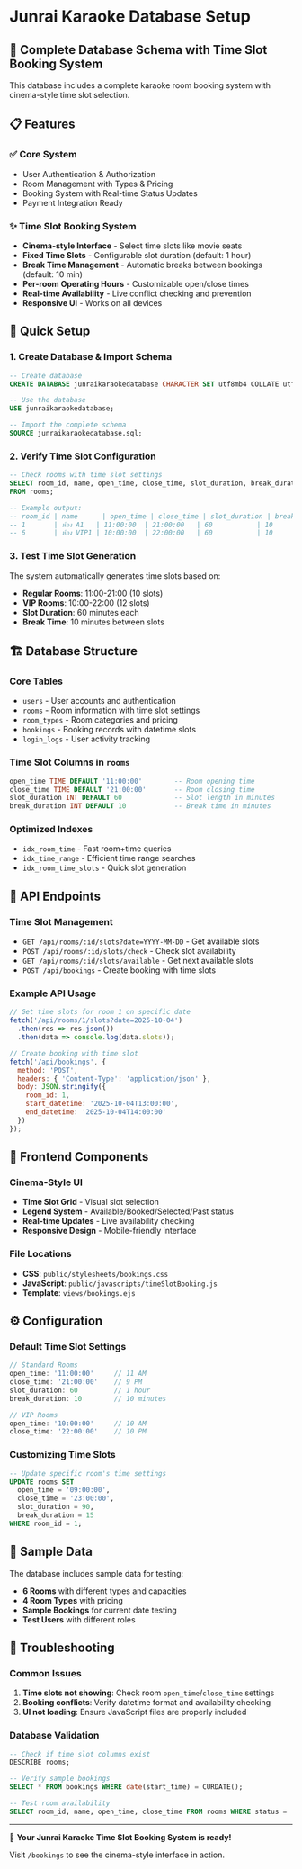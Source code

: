 # Junrai Karaoke Database Setup

## 🎤 Complete Database Schema with Time Slot Booking System

This database includes a complete karaoke room booking system with cinema-style time slot selection.

## 📋 Features

### ✅ Core System
- User Authentication & Authorization
- Room Management with Types & Pricing
- Booking System with Real-time Status Updates
- Payment Integration Ready

### ✨ Time Slot Booking System
- **Cinema-style Interface** - Select time slots like movie seats
- **Fixed Time Slots** - Configurable slot duration (default: 1 hour)
- **Break Time Management** - Automatic breaks between bookings (default: 10 min)
- **Per-room Operating Hours** - Customizable open/close times
- **Real-time Availability** - Live conflict checking and prevention
- **Responsive UI** - Works on all devices

## 🚀 Quick Setup

### 1. Create Database & Import Schema
```sql
-- Create database
CREATE DATABASE junraikaraokedatabase CHARACTER SET utf8mb4 COLLATE utf8mb4_general_ci;

-- Use the database
USE junraikaraokedatabase;

-- Import the complete schema
SOURCE junraikaraokedatabase.sql;
```

### 2. Verify Time Slot Configuration
```sql
-- Check rooms with time slot settings
SELECT room_id, name, open_time, close_time, slot_duration, break_duration 
FROM rooms;

-- Example output:
-- room_id | name      | open_time | close_time | slot_duration | break_duration
-- 1       | ห้อง A1   | 11:00:00  | 21:00:00   | 60           | 10
-- 6       | ห้อง VIP1 | 10:00:00  | 22:00:00   | 60           | 10
```

### 3. Test Time Slot Generation
The system automatically generates time slots based on:
- **Regular Rooms**: 11:00-21:00 (10 slots)
- **VIP Rooms**: 10:00-22:00 (12 slots)
- **Slot Duration**: 60 minutes each
- **Break Time**: 10 minutes between slots

## 🏗️ Database Structure

### Core Tables
- `users` - User accounts and authentication
- `rooms` - Room information with time slot settings
- `room_types` - Room categories and pricing
- `bookings` - Booking records with datetime slots
- `login_logs` - User activity tracking

### Time Slot Columns in `rooms`
```sql
open_time TIME DEFAULT '11:00:00'        -- Room opening time
close_time TIME DEFAULT '21:00:00'       -- Room closing time  
slot_duration INT DEFAULT 60             -- Slot length in minutes
break_duration INT DEFAULT 10            -- Break time in minutes
```

### Optimized Indexes
- `idx_room_time` - Fast room+time queries
- `idx_time_range` - Efficient time range searches
- `idx_room_time_slots` - Quick slot generation

## 🎯 API Endpoints

### Time Slot Management
- `GET /api/rooms/:id/slots?date=YYYY-MM-DD` - Get available slots
- `POST /api/rooms/:id/slots/check` - Check slot availability
- `GET /api/rooms/:id/slots/available` - Get next available slots
- `POST /api/bookings` - Create booking with time slots

### Example API Usage
```javascript
// Get time slots for room 1 on specific date
fetch('/api/rooms/1/slots?date=2025-10-04')
  .then(res => res.json())
  .then(data => console.log(data.slots));

// Create booking with time slot
fetch('/api/bookings', {
  method: 'POST',
  headers: { 'Content-Type': 'application/json' },
  body: JSON.stringify({
    room_id: 1,
    start_datetime: '2025-10-04T13:00:00',
    end_datetime: '2025-10-04T14:00:00'
  })
});
```

## 🎨 Frontend Components

### Cinema-Style UI
- **Time Slot Grid** - Visual slot selection
- **Legend System** - Available/Booked/Selected/Past status
- **Real-time Updates** - Live availability checking
- **Responsive Design** - Mobile-friendly interface

### File Locations
- **CSS**: `public/stylesheets/bookings.css`
- **JavaScript**: `public/javascripts/timeSlotBooking.js`
- **Template**: `views/bookings.ejs`

## ⚙️ Configuration

### Default Time Slot Settings
```javascript
// Standard Rooms
open_time: '11:00:00'     // 11 AM
close_time: '21:00:00'    // 9 PM
slot_duration: 60         // 1 hour
break_duration: 10        // 10 minutes

// VIP Rooms  
open_time: '10:00:00'     // 10 AM
close_time: '22:00:00'    // 10 PM
```

### Customizing Time Slots
```sql
-- Update specific room's time settings
UPDATE rooms SET 
  open_time = '09:00:00',
  close_time = '23:00:00',
  slot_duration = 90,
  break_duration = 15
WHERE room_id = 1;
```

## 🧪 Sample Data

The database includes sample data for testing:
- **6 Rooms** with different types and capacities
- **4 Room Types** with pricing
- **Sample Bookings** for current date testing
- **Test Users** with different roles

## 🔧 Troubleshooting

### Common Issues
1. **Time slots not showing**: Check room `open_time`/`close_time` settings
2. **Booking conflicts**: Verify datetime format and availability checking
3. **UI not loading**: Ensure JavaScript files are properly included

### Database Validation
```sql
-- Check if time slot columns exist
DESCRIBE rooms;

-- Verify sample bookings
SELECT * FROM bookings WHERE date(start_time) = CURDATE();

-- Test room availability
SELECT room_id, name, open_time, close_time FROM rooms WHERE status = 'available';
```

---

🎉 **Your Junrai Karaoke Time Slot Booking System is ready!**

Visit `/bookings` to see the cinema-style interface in action.